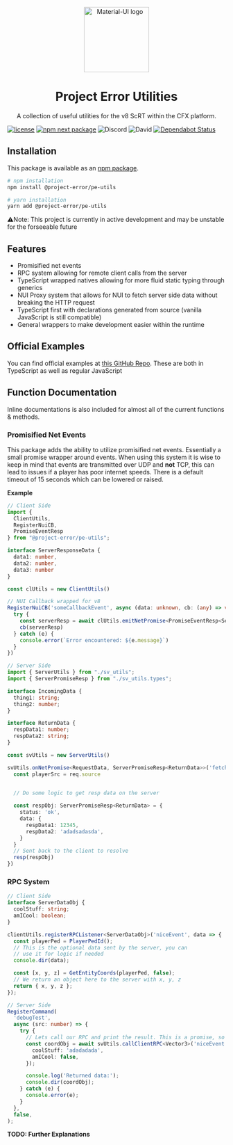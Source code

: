 <p align="center">
  <a href="https://projecterror.dev/" rel="noopener" target="_blank"><img width="150" src="https://i.tasoagc.dev/c1pD" alt="Material-UI logo"></a></p>
</p>


<h1 align="center">Project Error Utilities</h1>

<div align="center">
A collection of useful utilities for the v8 ScRT within the CFX platform.
</div>

[![license](https://img.shields.io/badge/license-MIT-blue.svg)](https://github.com/project-error/pe-utils/master/LICENSE)
[![npm next package](https://img.shields.io/npm/v/@project-error/pe-utils/latest.svg)](https://www.npmjs.com/package/@project-error/pe-utils)
![Discord](https://img.shields.io/discord/791854454760013827?label=Our%20Discord)
![David](https://img.shields.io/david/project-error/pe-utils)
[![Dependabot Status](https://api.dependabot.com/badges/status?host=github&repo=project-error/pe-utils)](https://dependabot.com)

## Installation

This package is available as an [npm package](https://www.npmjs.com/package/@project-error/pe-utils).

```sh
# npm installation
npm install @project-error/pe-utils

# yarn installation
yarn add @project-error/pe-utils
```

⚠️Note: This project is currently in active development and may be unstable for the forseeable
future

## Features
* Promisified net events
* RPC system allowing for remote client calls from the server
* TypeScript wrapped natives allowing for more fluid static typing through generics
* NUI Proxy system that allows for NUI to fetch server side data without breaking the HTTP
request
* TypeScript first with declarations generated from source (vanilla JavaScript is still compatible)
* General wrappers to make development easier within the runtime

## Official Examples
You can find official examples at [this GitHub Repo](https://github.com/project-error/pe-utils-examples). These
are both in TypeScript as well as regular JavaScript

## Function Documentation
Inline documentations is also included for almost all of the current functions
& methods.

### Promisified Net Events
This package adds the ability to utilize promisified net events. Essentially a small promise
wrapper around events. When using this system it is wise to keep in mind that events
are transmitted over UDP and **not** TCP, this can lead to issues if a player has
poor internet speeds. There is a default timeout of 15 seconds which can be lowered or
raised.

**Example**

```ts
// Client Side
import { 
  ClientUtils, 
  RegisterNuiCB, 
  PromiseEventResp 
} from "@project-error/pe-utils";

interface ServerResponseData {
  data1: number,
  data2: number,
  data3: number
}

const clUtils = new ClientUtils()

// NUI Callback wrapped for v8
RegisterNuiCB('someCallbackEvent', async (data: unknown, cb: (any) => void) => {
  try {
    const serverResp = await clUtils.emitNetPromise<PromiseEventResp<ServerResponseData>>('fetchEvent')
    cb(serverResp)
  } catch (e) {
    console.error(`Error encountered: ${e.message}`)
  }
})
```

```ts
// Server Side
import { ServerUtils } from "./sv_utils";
import { ServerPromiseResp } from "./sv_utils.types";

interface IncomingData {
  thing1: string;
  thing2: number;
}

interface ReturnData {
  respData1: number;
  respData2: string;
}

const svUtils = new ServerUtils()

svUtils.onNetPromise<RequestData, ServerPromiseResp<ReturnData>>('fetchEvent', (req, resp) => {
  const playerSrc = req.source
  

  // Do some logic to get resp data on the server

  const respObj: ServerPromiseResp<ReturnData> = {
    status: 'ok',
    data: {
      respData1: 12345,
      respData2: 'adadsadasda',
    }
  }
  // Sent back to the client to resolve
  resp(respObj)
})
```

### RPC System
```ts
// Client Side
interface ServerDataObj {
  coolStuff: string;
  amICool: boolean;
}

clientUtils.registerRPCListener<ServerDataObj>('niceEvent', data => {
  const playerPed = PlayerPedId();
  // This is the optional data sent by the server, you can
  // use it for logic if needed
  console.dir(data);

  const [x, y, z] = GetEntityCoords(playerPed, false);
  // We return an object here to the server with x, y, z
  return { x, y, z };
});
```

```ts
// Server Side
RegisterCommand(
  'debugTest',
  async (src: number) => {
    try {
      // Lets call our RPC and print the result. This is a promise, so we must await
      const coordObj = await svUtils.callClientRPC<Vector3>('niceEvent', src, {
        coolStuff: 'adadadada',
        amICool: false,
      });

      console.log('Returned data:');
      console.dir(coordObj);
    } catch (e) {
      console.error(e);
    }
  },
  false,
);
```

**TODO: Further Explanations**




